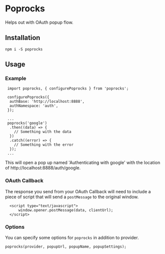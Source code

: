 # Poprocks

Helps out with OAuth popup flow.

## Installation
`npm i -S poprocks`

## Usage


### Example

```
 import poprocks, { configurePoprocks } from 'poprocks';
 
 configurePoprocks({
  authBase: 'http://localhost:8888',
  authNamespace: 'auth',
 });
 
 ...
 poprocks('google')
  .then((data) => {
    // Something with the data
  })
  .catch((error) => {
    // Something with the error
  });
 ...
```

This will open a pop up named 'Authenticating with google' with the 
location of http://localhost:8888/auth/google.

### OAuth Callback

The response you send from your OAuth Callback will need to include a piece of script
that will send a `postMessage` to the original window.

```
  <script type="text/javascript">
      window.opener.postMessage(data, clientUrl);
  </script>
```


### Options

You can specify some options for `poprocks` in addition to provider. 

```
poprocks(provider, popupUrl, popupName, popupSettings);
```


